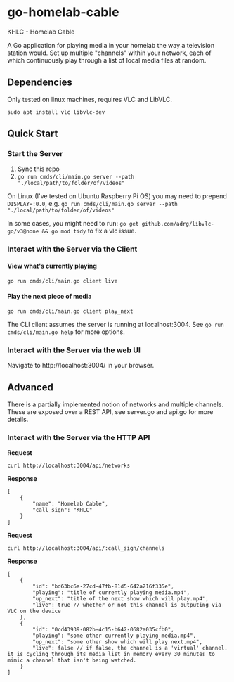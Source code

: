 # go-homelab-cable

KHLC - Homelab Cable

A Go application for playing media in your homelab the way a television station would. Set up multiple "channels" within your network, each of which continuously play through a list of local media files at random.

## Dependencies
Only tested on linux machines, requires VLC and LibVLC.
```
sudo apt install vlc libvlc-dev
``` 

## Quick Start
### Start the Server
1. Sync this repo
1. `go run cmds/cli/main.go server --path "./local/path/to/folder/of/videos"`

On Linux (I've tested on Ubuntu Raspberry Pi OS) you may need to prepend `DISPLAY=:0.0`, e.g. `go run cmds/cli/main.go server --path "./local/path/to/folder/of/videos"`

In some cases, you might need to run: `go get github.com/adrg/libvlc-go/v3@none && go mod tidy` to fix a vlc issue.

### Interact with the Server via the Client
#### View what's currently playing
`go run cmds/cli/main.go client live`

#### Play the next piece of media
`go run cmds/cli/main.go client play_next`

The CLI client assumes the server is running at localhost:3004. See `go run cmds/cli/main.go help` for more options.

### Interact with the Server via the web UI
Navigate to http://localhost:3004/ in your browser.


## Advanced
There is a partially implemented notion of networks and multiple channels. These are exposed over a REST API, see server.go and api.go for more details.

### Interact with the Server via the HTTP API
**Request**

`curl http://localhost:3004/api/networks`

**Response**

```
[
    {
        "name": "Homelab Cable",
        "call_sign": "KHLC"
    }
]
```

**Request**

`curl http://localhost:3004/api/:call_sign/channels`

**Response**
```
[
    {
        "id": "bd63bc6a-27cd-47fb-81d5-642a216f335e",
        "playing": "title of currently playing media.mp4",
        "up_next": "title of the next show which will play.mp4",
        "live": true // whether or not this channel is outputing via VLC on the device
    },
    {
        "id": "0cd43939-082b-4c15-b642-0682a035cfb0",
        "playing": "some other currently playing media.mp4",
        "up_next": "some other show which will play next.mp4",
        "live": false // if false, the channel is a 'virtual' channel. it is cycling through its media list in memory every 30 minutes to mimic a channel that isn't being watched.
    }
]
```
